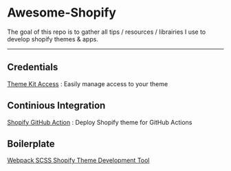 # Awesome-Shopify



The goal of this repo is to gather all tips / resources / librairies I use to develop shopify themes & apps.


--- 

## Credentials

[Theme Kit Access](https://apps.shopify.com/theme-kit-access) : Easily manage access to your theme

## Continious Integration

[Shopify GitHub Action](https://github.com/pgrimaud/action-shopify) : Deploy Shopify theme for GitHub Actions

## Boilerplate 

[Webpack SCSS Shopify Theme Development Tool](https://github.com/krjo/shopify-webpack-dev-workflow)
